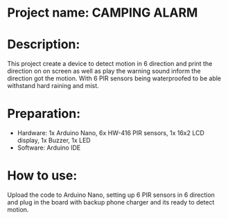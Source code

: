 

# Project name: CAMPING ALARM
# Description: 
This project create a device to detect motion in 6 direction and print the direction on on screen as well as play the warning sound inform the direction got the motion. With 6 PIR sensors being waterproofed to be able withstand hard raining and mist.
# Preparation:
- Hardware: 1x Arduino Nano, 6x HW-416 PIR sensors, 1x 16x2 LCD display, 1x Buzzer, 1x LED
- Software: Arduino IDE
# How to use:
Upload the code to Arduino Nano, setting up 6 PIR sensors in 6 direction and plug in the board with backup phone charger and its ready to detect motion.
